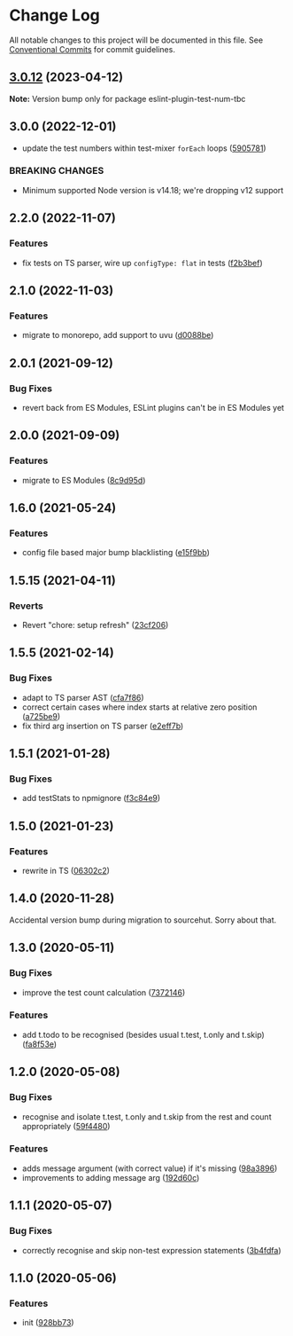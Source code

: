 # Change Log

All notable changes to this project will be documented in this file.
See [Conventional Commits](https://conventionalcommits.org) for commit guidelines.

## [3.0.12](https://github.com/codsen/codsen/compare/eslint-plugin-test-num-tbc@3.0.11...eslint-plugin-test-num-tbc@3.0.12) (2023-04-12)

**Note:** Version bump only for package eslint-plugin-test-num-tbc

## 3.0.0 (2022-12-01)

- update the test numbers within test-mixer `forEach` loops ([5905781](https://github.com/codsen/codsen/commit/59057813fd11e776f8662b153812f28ca896d77a))

### BREAKING CHANGES

- Minimum supported Node version is v14.18; we're dropping v12 support

## 2.2.0 (2022-11-07)

### Features

- fix tests on TS parser, wire up `configType: flat` in tests ([f2b3bef](https://github.com/codsen/codsen/commit/f2b3bef8faf3089cb38455ec7feb9c4b887dd8be))

## 2.1.0 (2022-11-03)

### Features

- migrate to monorepo, add support to uvu ([d0088be](https://github.com/codsen/codsen/commit/d0088be784b6483abe6d05ba2d5dd02dea35bf67))

## 2.0.1 (2021-09-12)

### Bug Fixes

- revert back from ES Modules, ESLint plugins can't be in ES Modules yet

## 2.0.0 (2021-09-09)

### Features

- migrate to ES Modules ([8c9d95d](https://github.com/codsen/codsen/commit/8c9d95d5dea0b769c2f070397141918a4893d575))

## 1.6.0 (2021-05-24)

### Features

- config file based major bump blacklisting ([e15f9bb](https://github.com/codsen/codsen/commit/e15f9bba1c4fd5f847ac28b3f38fa6ee633f5dca))

## 1.5.15 (2021-04-11)

### Reverts

- Revert "chore: setup refresh" ([23cf206](https://github.com/codsen/codsen/commit/23cf206970a087ff0fa04e61f94d919f59ab3881))

## 1.5.5 (2021-02-14)

### Bug Fixes

- adapt to TS parser AST ([cfa7f86](https://github.com/codsen/codsen/commit/cfa7f86a9038eff9edffa2826076f2178720685f))
- correct certain cases where index starts at relative zero position ([a725be9](https://github.com/codsen/codsen/commit/a725be9a7f9b40c5afaca72d43f068dcc531501f))
- fix third arg insertion on TS parser ([e2eff7b](https://github.com/codsen/codsen/commit/e2eff7b10d6abeacee7f1a3f2b08a1b4bdfe12d1))

## 1.5.1 (2021-01-28)

### Bug Fixes

- add testStats to npmignore ([f3c84e9](https://github.com/codsen/codsen/commit/f3c84e95afc5514214312f913692d85b2e12eb29))

## 1.5.0 (2021-01-23)

### Features

- rewrite in TS ([06302c2](https://github.com/codsen/codsen/commit/06302c2014895c4287fcfd5429bbb39ca3cffb79))

## 1.4.0 (2020-11-28)

Accidental version bump during migration to sourcehut. Sorry about that.

## 1.3.0 (2020-05-11)

### Bug Fixes

- improve the test count calculation ([7372146](https://gitlab.com/codsen/codsen/commit/7372146df3832347f6c81bd8b6517ded1f9b8416))

### Features

- add t.todo to be recognised (besides usual t.test, t.only and t.skip) ([fa8f53e](https://gitlab.com/codsen/codsen/commit/fa8f53ec674f6bde9e95f32950787720bb3817bf))

## 1.2.0 (2020-05-08)

### Bug Fixes

- recognise and isolate t.test, t.only and t.skip from the rest and count appropriately ([59f4480](https://gitlab.com/codsen/codsen/commit/59f44800b7cfa699dbfbd1948d343f8362c59ef8))

### Features

- adds message argument (with correct value) if it's missing ([98a3896](https://gitlab.com/codsen/codsen/commit/98a38967ac3e5cf8a337bea4039029b8db424fbb))
- improvements to adding message arg ([192d60c](https://gitlab.com/codsen/codsen/commit/192d60c6acca8e533cff9408bfe9d2ffb02c5145))

## 1.1.1 (2020-05-07)

### Bug Fixes

- correctly recognise and skip non-test expression statements ([3b4fdfa](https://gitlab.com/codsen/codsen/commit/3b4fdfad9bebc76a574981c7a97e7cc7e43be1f3))

## 1.1.0 (2020-05-06)

### Features

- init ([928bb73](https://gitlab.com/codsen/codsen/commit/928bb73e3d2a036b5da65ed192f4982e5e8b60a7))
